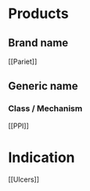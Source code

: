 # Products

## Brand name
[[Pariet]]

## Generic name


### Class / Mechanism
[[PPI]]

# Indication
[[Ulcers]]

